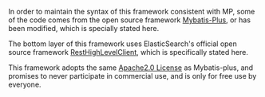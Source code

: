 In order to maintain the syntax of this framework consistent with MP, some of the code comes from the open source framework [Mybatis-Plus](https://mp.baomidou.com/), or has been modified, which is specially stated here.

The bottom layer of this framework uses ElasticSearch's official open source framework [RestHighLevelClient](https://www.elastic.co/guide/en/elasticsearch/client/java-rest/current/index.html), which is specifically stated here.

This framework adopts the same [Apache2.0 License](https://www.apache.org/licenses/LICENSE-2.0) as Mybatis-plus, and promises to never participate in commercial use, and is only for free use by everyone.
